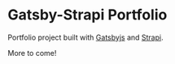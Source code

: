 # Gatsby-Strapi Portfolio

Portfolio project built with [Gatsbyjs](https://www.gatsbyjs.com/) and [Strapi](https://strapi.io/).

More to come!
